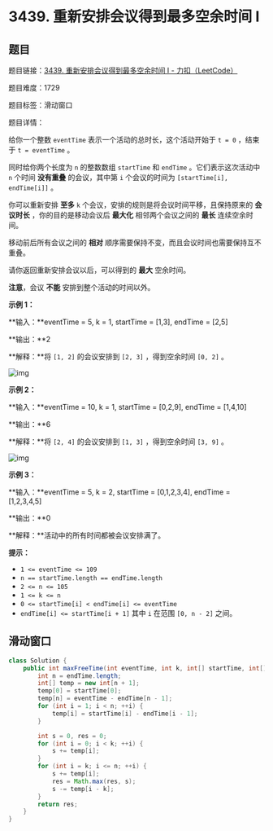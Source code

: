 # 3439. 重新安排会议得到最多空余时间 I

## 题目

题目链接：[3439. 重新安排会议得到最多空余时间 I - 力扣（LeetCode）](https://leetcode.cn/problems/reschedule-meetings-for-maximum-free-time-i/description/)

题目难度：1729

题目标签：滑动窗口

题目详情：

给你一个整数 `eventTime` 表示一个活动的总时长，这个活动开始于 `t = 0` ，结束于 `t = eventTime` 。

同时给你两个长度为 `n` 的整数数组 `startTime` 和 `endTime` 。它们表示这次活动中 `n` 个时间 **没有重叠** 的会议，其中第 `i` 个会议的时间为 `[startTime[i], endTime[i]]` 。

你可以重新安排 **至多** `k` 个会议，安排的规则是将会议时间平移，且保持原来的 **会议时长** ，你的目的是移动会议后 **最大化** 相邻两个会议之间的 **最长** 连续空余时间。

移动前后所有会议之间的 **相对** 顺序需要保持不变，而且会议时间也需要保持互不重叠。

请你返回重新安排会议以后，可以得到的 **最大** 空余时间。

**注意**，会议 **不能** 安排到整个活动的时间以外。

**示例 1：**

**输入：**eventTime = 5, k = 1, startTime = [1,3], endTime = [2,5]

**输出：**2

**解释：**将 `[1, 2]` 的会议安排到 `[2, 3]` ，得到空余时间 `[0, 2]` 。

![img](https://assets.leetcode.com/uploads/2024/12/21/example0_rescheduled.png)

**示例 2：**

**输入：**eventTime = 10, k = 1, startTime = [0,2,9], endTime = [1,4,10]

**输出：**6

**解释：**将 `[2, 4]` 的会议安排到 `[1, 3]` ，得到空余时间 `[3, 9]` 。

![img](https://assets.leetcode.com/uploads/2024/12/21/example1_rescheduled.png)

**示例 3：**

**输入：**eventTime = 5, k = 2, startTime = [0,1,2,3,4], endTime = [1,2,3,4,5]

**输出：**0

**解释：**活动中的所有时间都被会议安排满了。

**提示：**

- `1 <= eventTime <= 109`
- `n == startTime.length == endTime.length`
- `2 <= n <= 105`
- `1 <= k <= n`
- `0 <= startTime[i] < endTime[i] <= eventTime`
- `endTime[i] <= startTime[i + 1]` 其中 `i` 在范围 `[0, n - 2]` 之间。



## 滑动窗口

``` java
class Solution {
    public int maxFreeTime(int eventTime, int k, int[] startTime, int[] endTime) {
        int n = endTime.length;
        int[] temp = new int[n + 1];
        temp[0] = startTime[0];
        temp[n] = eventTime - endTime[n - 1];
        for (int i = 1; i < n; ++i) {
            temp[i] = startTime[i] - endTime[i - 1];
        }

        int s = 0, res = 0;
        for (int i = 0; i < k; ++i) {
            s += temp[i];
        }
        for (int i = k; i <= n; ++i) {
            s += temp[i];
            res = Math.max(res, s);
            s -= temp[i - k];
        }
        return res;
    }
}
```